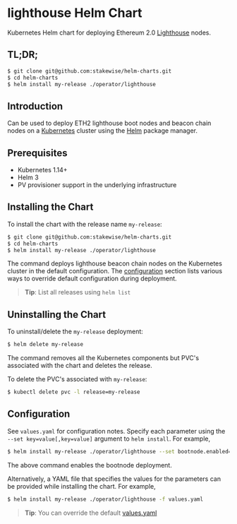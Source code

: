 # lighthouse Helm Chart

Kubernetes Helm chart for deploying Ethereum 2.0 [Lighthouse](https://github.com/sigp/lighthouse) nodes.

## TL;DR;

```bash
$ git clone git@github.com:stakewise/helm-charts.git
$ cd helm-charts
$ helm install my-release ./operator/lighthouse
```

## Introduction

Can be used to deploy ETH2 lighthouse boot nodes and beacon chain nodes on a [Kubernetes](http://kubernetes.io) cluster using the [Helm](https://helm.sh) package manager.

## Prerequisites

- Kubernetes 1.14+
- Helm 3
- PV provisioner support in the underlying infrastructure

## Installing the Chart

To install the chart with the release name `my-release`:

```bash
$ git clone git@github.com:stakewise/helm-charts.git
$ cd helm-charts
$ helm install my-release ./operator/lighthouse
```

The command deploys lighthouse beacon chain nodes on the Kubernetes cluster in the default configuration. The [configuration](#configuration) section lists various ways to override default configuration during deployment.

> **Tip**: List all releases using `helm list`

## Uninstalling the Chart

To uninstall/delete the `my-release` deployment:

```bash
$ helm delete my-release
```

The command removes all the Kubernetes components but PVC's associated with the chart and deletes the release.

To delete the PVC's associated with `my-release`:

```bash
$ kubectl delete pvc -l release=my-release
```

## Configuration

See `values.yaml` for configuration notes. Specify each parameter using the `--set key=value[,key=value]` argument to `helm install`. For example,

```bash
$ helm install my-release ./operator/lighthouse --set bootnode.enabled=true
```

The above command enables the bootnode deployment.

Alternatively, a YAML file that specifies the values for the parameters can be provided while installing the chart. For example,

```bash
$ helm install my-release ./operator/lighthouse -f values.yaml
```

> **Tip**: You can override the default [values.yaml](values.yaml)
